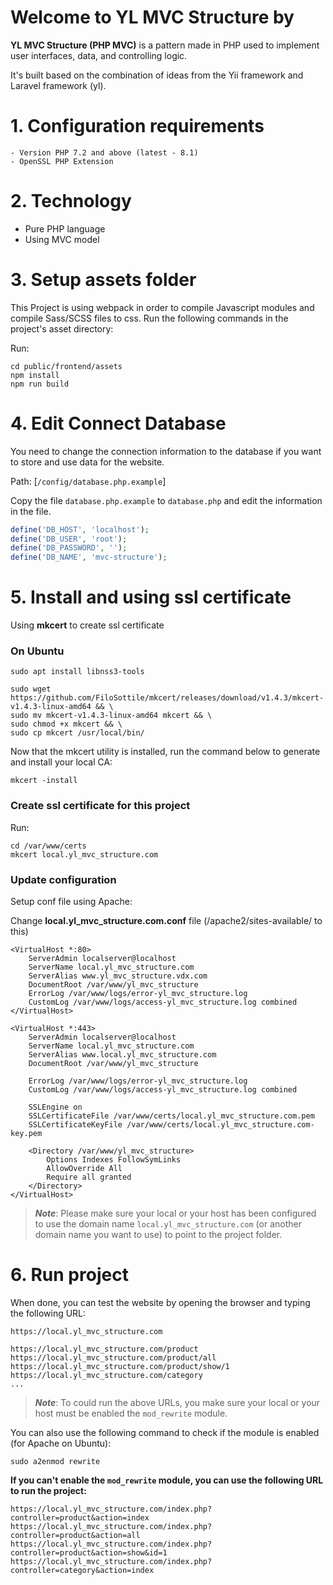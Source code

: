 # Welcome to YL MVC Structure by

**YL MVC Structure (PHP MVC)** is a pattern made in PHP used to implement user interfaces, data, and controlling logic.

It's built based on the combination of ideas from the Yii framework and Laravel framework (yl).

# 1. Configuration requirements

    - Version PHP 7.2 and above (latest - 8.1)
    - OpenSSL PHP Extension

# 2. Technology

- Pure PHP language
- Using MVC model

# 3. Setup assets folder

This Project is using webpack in order to compile Javascript modules and compile Sass/SCSS files to css. Run the following commands in the project's asset directory:

Run:

```shell
cd public/frontend/assets
npm install
npm run build
```

# 4. Edit Connect Database

You need to change the connection information to the database if you want to store and use data for the website.

Path: [`/config/database.php.example`]

Copy the file `database.php.example` to `database.php` and edit the information in the file.

```php
define('DB_HOST', 'localhost');
define('DB_USER', 'root');
define('DB_PASSWORD', '');
define('DB_NAME', 'mvc-structure');
```

# 5. Install and using ssl certificate

Using **mkcert** to create ssl certificate

### On Ubuntu

```shell
sudo apt install libnss3-tools

sudo wget https://github.com/FiloSottile/mkcert/releases/download/v1.4.3/mkcert-v1.4.3-linux-amd64 && \
sudo mv mkcert-v1.4.3-linux-amd64 mkcert && \
sudo chmod +x mkcert && \
sudo cp mkcert /usr/local/bin/
```

Now that the mkcert utility is installed, run the command below to generate and install your local CA:

```shell
mkcert -install
```

### Create ssl certificate for this project

Run:

```shell
cd /var/www/certs
mkcert local.yl_mvc_structure.com
```

### Update configuration

Setup conf file using Apache:

Change **local.yl_mvc_structure.com.conf** file (/apache2/sites-available/ to this)

```
<VirtualHost *:80>
	ServerAdmin localserver@localhost
	ServerName local.yl_mvc_structure.com
	ServerAlias www.yl_mvc_structure.vdx.com
	DocumentRoot /var/www/yl_mvc_structure
	ErrorLog /var/www/logs/error-yl_mvc_structure.log
    CustomLog /var/www/logs/access-yl_mvc_structure.log combined
</VirtualHost>

<VirtualHost *:443>
    ServerAdmin localserver@localhost
    ServerName local.yl_mvc_structure.com
    ServerAlias www.local.yl_mvc_structure.com
    DocumentRoot /var/www/yl_mvc_structure

    ErrorLog /var/www/logs/error-yl_mvc_structure.log
    CustomLog /var/www/logs/access-yl_mvc_structure.log combined

    SSLEngine on
	SSLCertificateFile /var/www/certs/local.yl_mvc_structure.com.pem
	SSLCertificateKeyFile /var/www/certs/local.yl_mvc_structure.com-key.pem

    <Directory /var/www/yl_mvc_structure>
        Options Indexes FollowSymLinks
        AllowOverride All
        Require all granted
    </Directory>
</VirtualHost>
```

> **_Note_**: Please make sure your local or your host has been configured to use the domain name `local.yl_mvc_structure.com` (or another domain name you want to use) to point to the project folder.

# 6. Run project

When done, you can test the website by opening the browser and typing the following URL:

```shell
https://local.yl_mvc_structure.com

https://local.yl_mvc_structure.com/product
https://local.yl_mvc_structure.com/product/all
https://local.yl_mvc_structure.com/product/show/1
https://local.yl_mvc_structure.com/category
...
```

> **_Note_**: To could run the above URLs, you make sure your local or your host must be enabled the `mod_rewrite` module.

You can also use the following command to check if the module is enabled (for Apache on Ubuntu):

```shell
sudo a2enmod rewrite
```

**If you can't enable the `mod_rewrite` module, you can use the following URL to run the project:**

```shell
https://local.yl_mvc_structure.com/index.php?controller=product&action=index
https://local.yl_mvc_structure.com/index.php?controller=product&action=all
https://local.yl_mvc_structure.com/index.php?controller=product&action=show&id=1
https://local.yl_mvc_structure.com/index.php?controller=category&action=index
```
